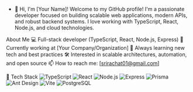 - 👋 Hi, I'm [Your Name]!
Welcome to my GitHub profile!
I'm a passionate developer focused on building scalable web applications, modern APIs, and robust backend systems. I love working with TypeScript, React, Node.js, and cloud technologies.

 About Me
💻 Full-stack developer (TypeScript, React, Node.js, Express)
🏢 Currently working at [Your Company/Organization]
🌱 Always learning new tech and best practices
🛠️ Interested in scalable architectures, automation, and open source
📫 How to reach me: [srirachat01@gmail.com]


🧰 Tech Stack
<img alt="TypeScript" src="https://img.shields.io/badge/-TypeScript-007acc?style=flat-square&amp;logo=typescript">
<img alt="React" src="https://img.shields.io/badge/-React-61dafb?style=flat-square&amp;logo=react">
<img alt="Node.js" src="https://img.shields.io/badge/-Node.js-339933?style=flat-square&amp;logo=node.js">
<img alt="Express" src="https://img.shields.io/badge/-Express-000000?style=flat-square&amp;logo=express">
<img alt="Prisma" src="https://img.shields.io/badge/-Prisma-2D3748?style=flat-square&amp;logo=prisma">
<img alt="Ant Design" src="https://img.shields.io/badge/-Ant Design-0170FE?style=flat-square&amp;logo=ant-design">
<img alt="Vite" src="https://img.shields.io/badge/-Vite-646CFF?style=flat-square&amp;logo=vite">
<img alt="PostgreSQL" src="https://img.shields.io/badge/-PostgreSQL-336791?style=flat-square&amp;logo=postgresql">
<!---
swaggiesf5/swaggiesf5 is a ✨ special ✨ repository because its `README.md` (this file) appears on your GitHub profile.
You can click the Preview link to take a look at your changes.
--->
